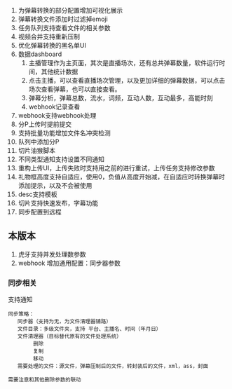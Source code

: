 1. 为弹幕转换的部分配置增加可视化展示
2. 弹幕转换文件添加时过滤掉emoji
3. 任务队列支持查看文件的相关参数
4. 视频合并支持重新压制
5. 优化弹幕转换的黑名单UI
6. 数据dashboard
   1. 主播管理作为主页面，其次是直播场次，还有总共弹幕数量，软件运行时间，其他统计数据
   2. 点击主播，可以查看直播场次管理，以及更加详细的弹幕数据，可以点击场次查看弹幕，也可以直接查看。
   3. 弹幕分析，弹幕总数，流水，词频，互动人数，互动最多，高能时刻
   4. webhook记录查看
7. webhook支持webhook处理
8. 分P上传时提前提交
9. 支持批量功能增加文件名冲突检测
10. 队列中添加分P
11. 切片油猴脚本
12. 不同类型通知支持设置不同通知
13. 重构上传UI，上传失败时支持用之前的进行重试，上传任务支持修改参数
14. 礼物框高度支持自适应，使用0，负值从高度开始减，在自适应时转换弹幕时添加提示，以及不会被使用
15. desc支持模板
16. 切片支持快速发布，字幕功能
17. 同步配置到远程

## 本版本

1. 虎牙支持并发处理数参数
2. webhook 增加通用配置：同步器参数

### 同步相关

支持通知

```
同步策略：
   同步器（支持为无，为文件清理器铺路）
   文件目录：多级文件夹，支持 平台、主播名、时间（年月日）
   文件清理器（目标替代原有的文件处理系统）
        删除
        复制
        移动
   需要处理的文件：源文件，弹幕压制后的文件，转封装后的文件，xml，ass，封面

需要注意和其他删除参数的联动
```
